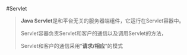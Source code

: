 

#Servlet

> **Java Servlet**是和平台无关的服务器端组件，它运行在Servlet容器中。
>
> Servlet容器负责Servlet和客户的通信以及调用Servlet的方法，
>
> Servlet和客户的通信采用“**请求/相应**”的模式


